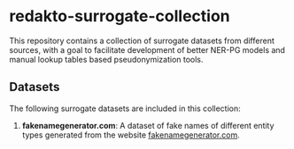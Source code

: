 # redakto-surrogate-collection

This repository contains a collection of surrogate datasets from different sources, with a goal to facilitate development of better NER-PG models and manual lookup tables based pseudonymization tools.

## Datasets

The following surrogate datasets are included in this collection:

1. **fakenamegenerator.com**: A dataset of fake names of different entity types generated from the website [fakenamegenerator.com](https://www.fakenamegenerator.com/).